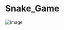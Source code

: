 # Snake_Game


![image](https://user-images.githubusercontent.com/105558309/198384153-9203994e-f92f-4014-93c5-3b9101a2afb6.png)
